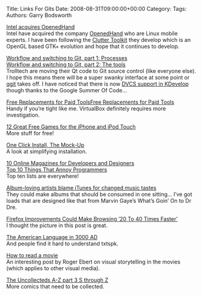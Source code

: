 Title: Links For Gits
Date: 2008-08-31T09:00:00+00:00
Category: 
Tags: 
Authors: Garry Bodsworth

[Intel acquires OpenedHand][1]  
Intel have acquired the company [OpenedHand][2] who are Linux mobile experts. I have been following the [Clutter Toolkit][3] they develop which is an OpenGL based GTK+ evolution and hope that it continues to develop.

[Workflow and switching to Git, part 1: Processes][4]  
[Workflow and switching to Git, part 2: The tools][5]  
Trolltech are moving their Qt code to Git source control (like everyone else). I hope this means there will be a super swanky interface at some point or [qgit][6] takes off. I have noticed that there is now [DVCS support in KDevelop][7] though thanks to the Google Summer Of Code&#8230;

[Free Replacements for Paid ToolsFree Replacements for Paid Tools][8]  
Handy if you&#8217;re tight like me. VirtualBox definitely requires more investigation.

[12 Great Free Games for the iPhone and iPod Touch][9]  
More stuff for free!

[One Click Install, The Mock-Up][10]  
A look at simplifying installation.

[10 Online Magazines for Developers and Designers ][11]  
[Top 10 Things That Annoy Programmers][12]  
Top ten lists are everywhere!

[Album-loving artists blame iTunes for changed music tastes][13]  
They could make albums that should be consumed in one sitting&#8230; I&#8217;ve got loads that are designed like that from Marvin Gaye&#8217;s What&#8217;s Goin&#8217; On to Dr Dre.

[Firefox Improvements Could Make Browsing &#8217;20 To 40 Times Faster&#8217;][14]  
I thought the picture in this post is great.

[The American Language in 3000 AD][15]  
And people find it hard to understand txtspk.

[How to read a movie][16]  
An interesting post by Roger Ebert on visual storytelling in the movies (which applies to other visual media).

[The Uncollecteds A-Z part 3 S through Z][17]  
More comics that need to be collected.

 [1]: http://linuxdevices.com/news/NS7559902579.html
 [2]: http://o-hand.com/
 [3]: http://clutter-project.org/
 [4]: http://labs.trolltech.com/blogs/2008/08/29/workflow-and-switching-to-git-part-1-processes/
 [5]: http://labs.trolltech.com/blogs/2008/08/29/workflow-and-switching-to-git-part-2-the-tools/
 [6]: http://git.kernel.org/?p=qgit/qgit4.git;a=summary
 [7]: http://www.kdedevelopers.org/node/3654
 [8]: http://lifehacker.com/5042753/free-replacements-for-paid-tools
 [9]: http://mashable.com/2008/08/27/free-iphone-games/
 [10]: http://ux.suse.de/~garrett/public/hackweek/oneclick/mockups/oneclick-mockup-disable%20widgets.png
 [11]: http://www.webmastersbydesign.com/2008/08/29/10-online-magazines-for-developers-and-designers/
 [12]: http://www.kevinwilliampang.com/post/Top-10-Things-That-Annoy-Programmers.aspx
 [13]: http://arstechnica.com/news.ars/post/20080828-album-loving-artists-blame-itunes-for-changed-music-tastes.html
 [14]: http://uk.gizmodo.com/2008/08/29/firefox_improvements_could_mak.html
 [15]: http://www.xibalba.demon.co.uk/jbr/futurese.html
 [16]: http://blogs.suntimes.com/ebert/2008/08/how_to_read_a_movie.html
 [17]: http://forbiddenplanet.co.uk/blog/?p=8833